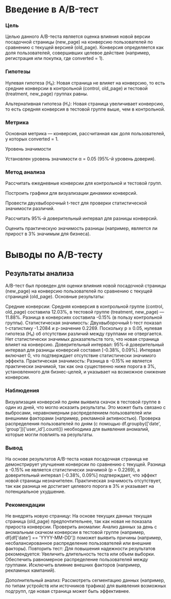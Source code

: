# **Введение в A/B-тест**

### **Цель**

Целью данного A/B-теста является оценка влияния новой версии посадочной страницы (new_page) на конверсию пользователей по сравнению с текущей версией (old_page). Конверсия определяется как доля пользователей, совершивших целевое действие (например, регистрация или покупка, где converted = 1).

### **Гипотезы**





Нулевая гипотеза (H₀): Новая страница не влияет на конверсию, то есть средние конверсии в контрольной (control, old_page) и тестовой (treatment, new_page) группах равны.



Альтернативная гипотеза (H₁): Новая страница увеличивает конверсию, то есть средняя конверсия в тестовой группе выше, чем в контрольной.

### **Метрика**

Основная метрика — конверсия, рассчитанная как доля пользователей, у которых converted = 1.

Уровень значимости

Установлен уровень значимости α = 0.05 (95%-й уровень доверия).

### **Метод анализа**





Рассчитать ежедневные конверсии для контрольной и тестовой групп.



Построить графики для визуализации динамики конверсий.



Провести двухвыборочный t-тест для проверки статистической значимости различий.



Рассчитать 95%-й доверительный интервал для разницы конверсий.



Оценить практическую значимость разницы (например, является ли прирост в 3% значимым для бизнеса).


# Выводы по A/B-тесту
## Результаты анализа
A/B-тест был проведен для оценки влияния новой посадочной страницы (new_page) на конверсию пользователей по сравнению с текущей страницей (old_page). Основные результаты:

Средние конверсии: Средняя конверсия в контрольной группе (control, old_page) составила 12.03%, в тестовой группе (treatment, new_page) — 11.88%. Разница в конверсиях составила -0.15% (в пользу контрольной группы).
Статистическая значимость: Двухвыборочный t-тест показал t-статистику -1.2084 и p-значение 0.2269. Поскольку p ≥ 0.05, нулевая гипотеза (H₀) об отсутствии различий между группами не отвергается. Нет статистически значимых доказательств того, что новая страница влияет на конверсию.
Доверительный интервал: 95%-й доверительный интервал для разницы конверсий составил [-0.38%, 0.09%]. Интервал включает 0, что подтверждает отсутствие статистически значимого эффекта.
Практическая значимость: Разница в -0.15% не является практически значимой, так как она существенно ниже порога в 3%, установленного для бизнес-целей, и указывает на возможное снижение конверсии.

### **Наблюдения**

Визуализация конверсий по дням выявила скачок в тестовой группе в один из дней, что могло исказить результаты. Это может быть связано с выбросами, неравномерным распределением пользователей или внешними факторами (например, рекламной активностью).
Проверка распределения пользователей по дням (с помощью df.groupby(['date', 'group'])['user_id'].count()) необходима для выявления аномалий, которые могли повлиять на результаты.

### **Вывод**
На основе результатов A/B-теста новая посадочная страница не демонстрирует улучшения конверсии по сравнению с текущей. Разница в -0.15% не является статистически значимой (p = 0.2269), а доверительный интервал [-0.38%, 0.09%] подтверждает, что эффект новой страницы незначителен. Практическая значимость отсутствует, так как разница не достигает целевого порога в 3% и указывает на потенциальное ухудшение.
### **Рекомендации**

Не внедрять новую страницу: На основе текущих данных текущая страница (old_page) предпочтительнее, так как новая не показала прироста конверсии.
Проверить аномалии: Анализ данных за день с аномальным скачком конверсии в тестовой группе (например, df[df['date'] == 'YYYY-MM-DD']) поможет выявить причины (например, несбалансированное распределение пользователей или внешние факторы).
Повторить тест: Для повышения надежности результатов рекомендуется:
Увеличить длительность теста или объем выборки.
Обеспечить равномерное распределение пользователей между группами.
Исключить влияние внешних факторов (например, рекламных кампаний).


Дополнительный анализ: Рассмотреть сегментацию данных (например, по типам устройств или источников трафика) для выявления возможных подгрупп, где новая страница может быть эффективнее.

